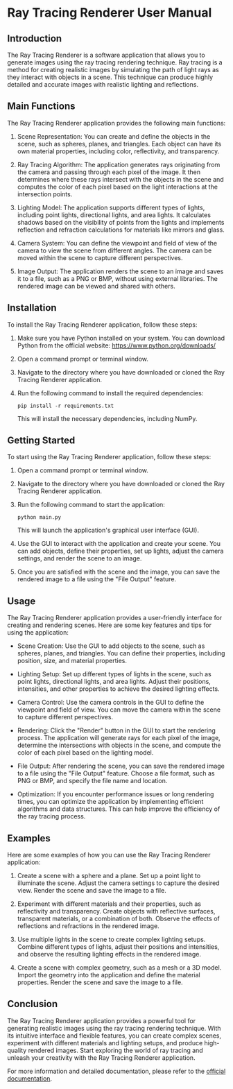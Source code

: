 # Ray Tracing Renderer User Manual

## Introduction

The Ray Tracing Renderer is a software application that allows you to generate images using the ray tracing rendering technique. Ray tracing is a method for creating realistic images by simulating the path of light rays as they interact with objects in a scene. This technique can produce highly detailed and accurate images with realistic lighting and reflections.

## Main Functions

The Ray Tracing Renderer application provides the following main functions:

1. Scene Representation: You can create and define the objects in the scene, such as spheres, planes, and triangles. Each object can have its own material properties, including color, reflectivity, and transparency.

2. Ray Tracing Algorithm: The application generates rays originating from the camera and passing through each pixel of the image. It then determines where these rays intersect with the objects in the scene and computes the color of each pixel based on the light interactions at the intersection points.

3. Lighting Model: The application supports different types of lights, including point lights, directional lights, and area lights. It calculates shadows based on the visibility of points from the lights and implements reflection and refraction calculations for materials like mirrors and glass.

4. Camera System: You can define the viewpoint and field of view of the camera to view the scene from different angles. The camera can be moved within the scene to capture different perspectives.

5. Image Output: The application renders the scene to an image and saves it to a file, such as a PNG or BMP, without using external libraries. The rendered image can be viewed and shared with others.

## Installation

To install the Ray Tracing Renderer application, follow these steps:

1. Make sure you have Python installed on your system. You can download Python from the official website: https://www.python.org/downloads/

2. Open a command prompt or terminal window.

3. Navigate to the directory where you have downloaded or cloned the Ray Tracing Renderer application.

4. Run the following command to install the required dependencies:

   ```
   pip install -r requirements.txt
   ```

   This will install the necessary dependencies, including NumPy.

## Getting Started

To start using the Ray Tracing Renderer application, follow these steps:

1. Open a command prompt or terminal window.

2. Navigate to the directory where you have downloaded or cloned the Ray Tracing Renderer application.

3. Run the following command to start the application:

   ```
   python main.py
   ```

   This will launch the application's graphical user interface (GUI).

4. Use the GUI to interact with the application and create your scene. You can add objects, define their properties, set up lights, adjust the camera settings, and render the scene to an image.

5. Once you are satisfied with the scene and the image, you can save the rendered image to a file using the "File Output" feature.

## Usage

The Ray Tracing Renderer application provides a user-friendly interface for creating and rendering scenes. Here are some key features and tips for using the application:

- Scene Creation: Use the GUI to add objects to the scene, such as spheres, planes, and triangles. You can define their properties, including position, size, and material properties.

- Lighting Setup: Set up different types of lights in the scene, such as point lights, directional lights, and area lights. Adjust their positions, intensities, and other properties to achieve the desired lighting effects.

- Camera Control: Use the camera controls in the GUI to define the viewpoint and field of view. You can move the camera within the scene to capture different perspectives.

- Rendering: Click the "Render" button in the GUI to start the rendering process. The application will generate rays for each pixel of the image, determine the intersections with objects in the scene, and compute the color of each pixel based on the lighting model.

- File Output: After rendering the scene, you can save the rendered image to a file using the "File Output" feature. Choose a file format, such as PNG or BMP, and specify the file name and location.

- Optimization: If you encounter performance issues or long rendering times, you can optimize the application by implementing efficient algorithms and data structures. This can help improve the efficiency of the ray tracing process.

## Examples

Here are some examples of how you can use the Ray Tracing Renderer application:

1. Create a scene with a sphere and a plane. Set up a point light to illuminate the scene. Adjust the camera settings to capture the desired view. Render the scene and save the image to a file.

2. Experiment with different materials and their properties, such as reflectivity and transparency. Create objects with reflective surfaces, transparent materials, or a combination of both. Observe the effects of reflections and refractions in the rendered image.

3. Use multiple lights in the scene to create complex lighting setups. Combine different types of lights, adjust their positions and intensities, and observe the resulting lighting effects in the rendered image.

4. Create a scene with complex geometry, such as a mesh or a 3D model. Import the geometry into the application and define the material properties. Render the scene and save the image to a file.

## Conclusion

The Ray Tracing Renderer application provides a powerful tool for generating realistic images using the ray tracing rendering technique. With its intuitive interface and flexible features, you can create complex scenes, experiment with different materials and lighting setups, and produce high-quality rendered images. Start exploring the world of ray tracing and unleash your creativity with the Ray Tracing Renderer application.

For more information and detailed documentation, please refer to the [official documentation](https://raytracingrenderer.com).

```